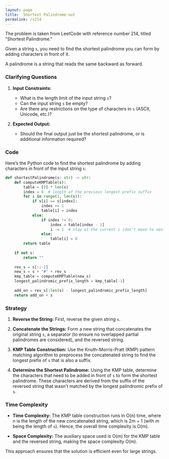 ```yaml
---
layout: page
title:  Shortest Palindrome-out
permalink: /s214
---
```


The problem is taken from LeetCode with reference number 214, titled "Shortest Palindrome."

Given a string `s`, you need to find the shortest palindrome you can form by adding characters in front of it. 

A palindrome is a string that reads the same backward as forward.

### Clarifying Questions

1. **Input Constraints:**
    - What is the length limit of the input string `s`?
    - Can the input string `s` be empty?
    - Are there any restrictions on the type of characters in `s` (ASCII, Unicode, etc.)?

2. **Expected Output:**
    - Should the final output just be the shortest palindrome, or is additional information required?

### Code

Here’s the Python code to find the shortest palindrome by adding characters in front of the input string `s`:

```python
def shortestPalindrome(s: str) -> str:
    def computeKMPTable(s):
        table = [0] * len(s)
        index = 0  # length of the previous longest prefix suffix
        for i in range(1, len(s)):
            if s[i] == s[index]:
                index += 1
                table[i] = index
            else:
                if index != 0:
                    index = table[index - 1]
                    i -= 1  # stay at the current i (don't move to next character)
                else:
                    table[i] = 0
        return table
    
    if not s:
        return ""
    
    rev_s = s[::-1]
    new_s = s + "#" + rev_s
    kmp_table = computeKMPTable(new_s)
    longest_palindromic_prefix_length = kmp_table[-1]
    
    add_on = rev_s[:len(s) - longest_palindromic_prefix_length]
    return add_on + s
```

### Strategy

1. **Reverse the String:** First, reverse the given string `s`.

2. **Concatenate the Strings:** Form a new string that concatenates the original string `s`, a separator (to ensure no overlapped partial palindromes are considered), and the reversed string.

3. **KMP Table Construction:** Use the Knuth-Morris-Pratt (KMP) pattern matching algorithm to preprocess the concatenated string to find the longest prefix of `s` that is also a suffix.

4. **Determine the Shortest Palindrome:** Using the KMP table, determine the characters that need to be added in front of `s` to form the shortest palindrome. These characters are derived from the suffix of the reversed string that wasn't matched by the longest palindromic prefix of `s`.

### Time Complexity

- **Time Complexity:** The KMP table construction runs in O(n) time, where n is the length of the new concatenated string, which is 2m + 1 (with m being the length of `s`). Hence, the overall time complexity is O(m).

- **Space Complexity:** The auxiliary space used is O(m) for the KMP table and the reversed string, making the space complexity O(m).

This approach ensures that the solution is efficient even for large strings.